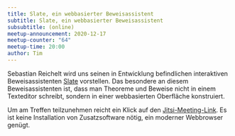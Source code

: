 ```yaml
---
title: Slate, ein webbasierter Beweisassistent
subtitle: Slate, ein webbasierter Beweisassistent
subsubtitle: (online)
meetup-announcement: 2020-12-17
meetup-counter: "64"
meetup-time: 20:00
author: Tim
---
```


Sebastian Reichelt wird uns seinen in Entwicklung befindlichen interaktiven Beweisassistenten [Slate](https://slate-prover.org/) vorstellen. Das besondere an diesem Beweisassistenten ist, dass man Theoreme und Beweise nicht in einem Texteditor schreibt, sondern in einer webbasierten Oberfläche konstruiert.

Um am Treffen teilzunehmen reicht ein Klick auf den [Jitsi-Meeting-Link](https://meeting.sketis.net/Iy1eeke2eS). Es ist keine Installation von Zusatzsoftware nötig, ein moderner Webbrowser genügt.
